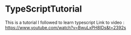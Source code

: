 # TypeScriptTutorial
This is a tutorial I followed to learn typescript
Link to video : https://www.youtube.com/watch?v=BwuLxPH8IDs&t=2392s